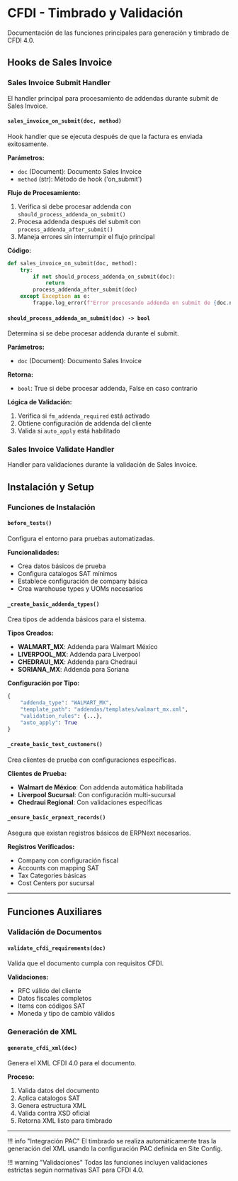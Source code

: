# CFDI - Timbrado y Validación

Documentación de las funciones principales para generación y timbrado de CFDI 4.0.

## Hooks de Sales Invoice

### Sales Invoice Submit Handler

El handler principal para procesamiento de addendas durante submit de Sales Invoice.

#### `sales_invoice_on_submit(doc, method)`

Hook handler que se ejecuta después de que la factura es enviada exitosamente.

**Parámetros:**
- `doc` (Document): Documento Sales Invoice
- `method` (str): Método de hook ('on_submit')

**Flujo de Procesamiento:**
1. Verifica si debe procesar addenda con `should_process_addenda_on_submit()`
2. Procesa addenda después del submit con `process_addenda_after_submit()`
3. Maneja errores sin interrumpir el flujo principal

**Código:**
```python
def sales_invoice_on_submit(doc, method):
    try:
        if not should_process_addenda_on_submit(doc):
            return
        process_addenda_after_submit(doc)
    except Exception as e:
        frappe.log_error(f"Error procesando addenda en submit de {doc.name}: {e!s}")
```

#### `should_process_addenda_on_submit(doc) -> bool`

Determina si se debe procesar addenda durante el submit.

**Parámetros:**
- `doc` (Document): Documento Sales Invoice

**Retorna:**
- `bool`: True si debe procesar addenda, False en caso contrario

**Lógica de Validación:**
1. Verifica si `fm_addenda_required` está activado
2. Obtiene configuración de addenda del cliente
3. Valida si `auto_apply` está habilitado

### Sales Invoice Validate Handler

Handler para validaciones durante la validación de Sales Invoice.

## Instalación y Setup

### Funciones de Instalación

#### `before_tests()`

Configura el entorno para pruebas automatizadas.

**Funcionalidades:**
- Crea datos básicos de prueba
- Configura catalogos SAT mínimos
- Establece configuración de company básica
- Crea warehouse types y UOMs necesarios

#### `_create_basic_addenda_types()`

Crea tipos de addenda básicos para el sistema.

**Tipos Creados:**
- **WALMART_MX**: Addenda para Walmart México
- **LIVERPOOL_MX**: Addenda para Liverpool
- **CHEDRAUI_MX**: Addenda para Chedraui
- **SORIANA_MX**: Addenda para Soriana

**Configuración por Tipo:**
```python
{
    "addenda_type": "WALMART_MX",
    "template_path": "addendas/templates/walmart_mx.xml",
    "validation_rules": {...},
    "auto_apply": True
}
```

#### `_create_basic_test_customers()`

Crea clientes de prueba con configuraciones específicas.

**Clientes de Prueba:**
- **Walmart de México**: Con addenda automática habilitada
- **Liverpool Sucursal**: Con configuración multi-sucursal
- **Chedraui Regional**: Con validaciones específicas

#### `_ensure_basic_erpnext_records()`

Asegura que existan registros básicos de ERPNext necesarios.

**Registros Verificados:**
- Company con configuración fiscal
- Accounts con mapping SAT
- Tax Categories básicas
- Cost Centers por sucursal

---

## Funciones Auxiliares

### Validación de Documentos

#### `validate_cfdi_requirements(doc)`

Valida que el documento cumpla con requisitos CFDI.

**Validaciones:**
- RFC válido del cliente
- Datos fiscales completos
- Items con códigos SAT
- Moneda y tipo de cambio válidos

### Generación de XML

#### `generate_cfdi_xml(doc)`

Genera el XML CFDI 4.0 para el documento.

**Proceso:**
1. Valida datos del documento
2. Aplica catalogos SAT
3. Genera estructura XML
4. Valida contra XSD oficial
5. Retorna XML listo para timbrado

---

!!! info "Integración PAC"
    El timbrado se realiza automáticamente tras la generación del XML usando la configuración PAC definida en Site Config.

!!! warning "Validaciones"
    Todas las funciones incluyen validaciones estrictas según normativas SAT para CFDI 4.0.